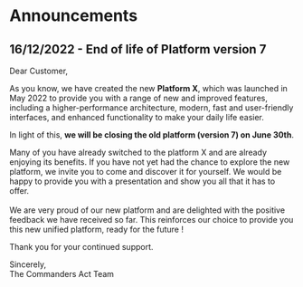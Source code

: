 # Announcements

## 16/12/2022 - End of life of Platform version 7

Dear Customer,

As you know, we have created the new **Platform X**, which was launched in May 2022 to provide you with a range of new and improved features, including a higher-performance architecture, modern, fast and user-friendly interfaces, and enhanced functionality to make your daily life easier.&#x20;

In light of this, **we will be closing the old platform (version 7) on June 30th**.

Many of you have already switched to the platform X and are already enjoying its benefits. If you have not yet had the chance to explore the new platform, we invite you to come and discover it for yourself. We would be happy to provide you with a presentation and show you all that it has to offer.\
\
We are very proud of our new platform and are delighted with the positive feedback we have received so far. This reinforces our choice to provide you this new unified platform, ready for the future !

Thank you for your continued support.

Sincerely,\
The Commanders Act Team
